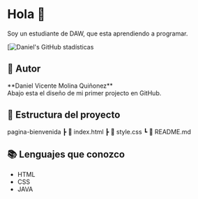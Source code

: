 # Hola 🚀
<tr>
Soy un estudiante de DAW, que esta aprendiendo a programar.

[![Daniel's GitHub stadísticas](https://github-readme-stats.vercel.app/api?username=DanielVMQ&show_icons=true&theme=dark)
  
## 👤 Autor
<tr>
**Daniel Vicente Molina Quiñonez**
<br>
Abajo esta el diseño de mi primer projecto en GitHub.
  
## 📁 Estructura del proyecto
pagina-bienvenida
┣ 📄 index.html
┣ 📄 style.css
┗ 📄 README.md

## 📚 Lenguajes que conozco
<ul>
<li>HTML</li>
<li>CSS</li>
<li>JAVA</li>
</ul>
